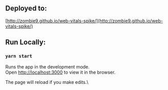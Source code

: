 ## Deployed to:

[http://zombie9.github.io/web-vitals-spike/](http://zombie9.github.io/web-vitals-spike/)

## Run Locally:

### `yarn start`

Runs the app in the development mode.\
Open [http://localhost:3000](http://localhost:3000) to view it in the browser.

The page will reload if you make edits.\


